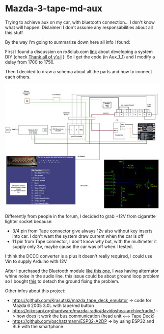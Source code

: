 # Mazda-3-tape-md-aux
Trying to achieve aux on my car, with bluetooth connection... I don't know what will happen.
Dislaimer: I don't assume any responsabilities about all this stuff

By the way I'm going to summarize down here all info I found:

First I found a discussion on rx8club.com [link](https://www.rx8club.com/members/willlies-113834/) about developing a system DIY (check [Thank all of y'all](Thanks%20to%20and%20start%20point.png) ). 
So I get the code (in Aux_1_1) and I modify a delay from 1700 to 1750.

Then I decided to draw a schema about all the parts and how to connect each others.

![Alt text](schema%20di%20principioV3.drawio.png)

Differently from people in the forum, I decided to grab +12V from cigarette lighter socket because:
- 3/4 pin from Tape connector give always 12v also without key inserts into car. I don't want the system draw current when the car is off
- 11 pin from Tape connector, I don't know why but, with the multimeter it supply only 3v, maybe cause the car was off when I tested.

I think the DCDC converter is a plus it doesn't really required, I could use Vin to supply Arduino with 12V

After I purchased the Bluetooth module [like this one](btmodule.jpg), I was having alternator whine noise in the audio line, this issue could be about ground loop problem so I bought [this](groundloopinsulator.jpg) to detach the ground fixing the problem.


Other infos about this project:
- https://github.com/Krasutski/mazda_tape_deck_emulator -> code for Mazda 6 2005 3.0L with tape/md button
- https://nikosapi.org/hardware/mazda-radio/davidoshea-archive/radio/ -> how does it work the bus communication (head unit <--> Tape Deck)
- https://github.com/pschatzmann/ESP32-A2DP -> by using ESP32 and BLE with the smartphone



